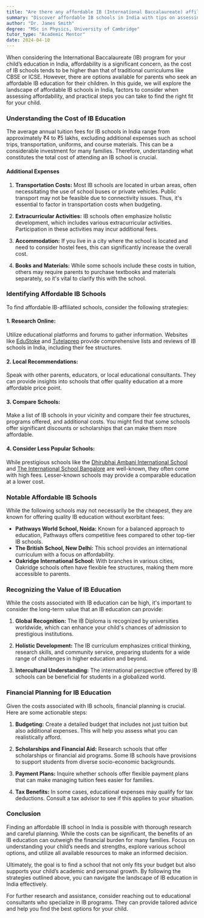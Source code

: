 ```yaml
---
title: "Are there any affordable IB (International Baccalaureate) affiliated schools in India?"
summary: "Discover affordable IB schools in India with tips on assessing costs and finding the right fit for your child's education."
author: "Dr. James Smith"
degree: "MSc in Physics, University of Cambridge"
tutor_type: "Academic Mentor"
date: 2024-04-10
---
```


When considering the International Baccalaureate (IB) program for your child’s education in India, affordability is a significant concern, as the cost of IB schools tends to be higher than that of traditional curriculums like CBSE or ICSE. However, there are options available for parents who seek an affordable IB education for their children. In this guide, we will explore the landscape of affordable IB schools in India, factors to consider when assessing affordability, and practical steps you can take to find the right fit for your child.

### Understanding the Cost of IB Education

The average annual tuition fees for IB schools in India range from approximately ₹4 to ₹5 lakhs, excluding additional expenses such as school trips, transportation, uniforms, and course materials. This can be a considerable investment for many families. Therefore, understanding what constitutes the total cost of attending an IB school is crucial.

#### Additional Expenses

1. **Transportation Costs:** Most IB schools are located in urban areas, often necessitating the use of school buses or private vehicles. Public transport may not be feasible due to connectivity issues. Thus, it's essential to factor in transportation costs when budgeting.

2. **Extracurricular Activities:** IB schools often emphasize holistic development, which includes various extracurricular activities. Participation in these activities may incur additional fees.

3. **Accommodation:** If you live in a city where the school is located and need to consider hostel fees, this can significantly increase the overall cost.

4. **Books and Materials:** While some schools include these costs in tuition, others may require parents to purchase textbooks and materials separately, so it's vital to clarify this with the school.

### Identifying Affordable IB Schools

To find affordable IB-affiliated schools, consider the following strategies:

#### 1. **Research Online:**
Utilize educational platforms and forums to gather information. Websites like [EduStoke](https://www.edustoke.com/ib-boarding-schools-in-india) and [Tutelaprep](https://www.tutelaprep.com/blog/ib-education-in-india--curriculum-and-top-26-ib-schools-in-india-/) provide comprehensive lists and reviews of IB schools in India, including their fee structures.

#### 2. **Local Recommendations:**
Speak with other parents, educators, or local educational consultants. They can provide insights into schools that offer quality education at a more affordable price point.

#### 3. **Compare Schools:**
Make a list of IB schools in your vicinity and compare their fee structures, programs offered, and additional costs. You might find that some schools offer significant discounts or scholarships that can make them more affordable.

#### 4. **Consider Less Popular Schools:**
While prestigious schools like the [Dhirubhai Ambani International School](https://www.edustoke.com/ib-boarding-schools-in-india) and [The International School Bangalore](https://www.edustoke.com/ib-boarding-schools-in-india) are well-known, they often come with high fees. Lesser-known schools may provide a comparable education at a lower cost.

### Notable Affordable IB Schools

While the following schools may not necessarily be the cheapest, they are known for offering quality IB education without exorbitant fees:

- **Pathways World School, Noida:** Known for a balanced approach to education, Pathways offers competitive fees compared to other top-tier IB schools.
- **The British School, New Delhi:** This school provides an international curriculum with a focus on affordability.
- **Oakridge International School:** With branches in various cities, Oakridge schools often have flexible fee structures, making them more accessible to parents.

### Recognizing the Value of IB Education

While the costs associated with IB education can be high, it's important to consider the long-term value that an IB education can provide:

1. **Global Recognition:** The IB Diploma is recognized by universities worldwide, which can enhance your child's chances of admission to prestigious institutions.

2. **Holistic Development:** The IB curriculum emphasizes critical thinking, research skills, and community service, preparing students for a wide range of challenges in higher education and beyond.

3. **Intercultural Understanding:** The international perspective offered by IB schools can be beneficial for students in a globalized world.

### Financial Planning for IB Education

Given the costs associated with IB schools, financial planning is crucial. Here are some actionable steps:

1. **Budgeting:** Create a detailed budget that includes not just tuition but also additional expenses. This will help you assess what you can realistically afford.

2. **Scholarships and Financial Aid:** Research schools that offer scholarships or financial aid programs. Some IB schools have provisions to support students from diverse socio-economic backgrounds.

3. **Payment Plans:** Inquire whether schools offer flexible payment plans that can make managing tuition fees easier for families.

4. **Tax Benefits:** In some cases, educational expenses may qualify for tax deductions. Consult a tax advisor to see if this applies to your situation.

### Conclusion

Finding an affordable IB school in India is possible with thorough research and careful planning. While the costs can be significant, the benefits of an IB education can outweigh the financial burden for many families. Focus on understanding your child’s needs and strengths, explore various school options, and utilize all available resources to make an informed decision.

Ultimately, the goal is to find a school that not only fits your budget but also supports your child’s academic and personal growth. By following the strategies outlined above, you can navigate the landscape of IB education in India effectively.

For further research and assistance, consider reaching out to educational consultants who specialize in IB programs. They can provide tailored advice and help you find the best options for your child.
    